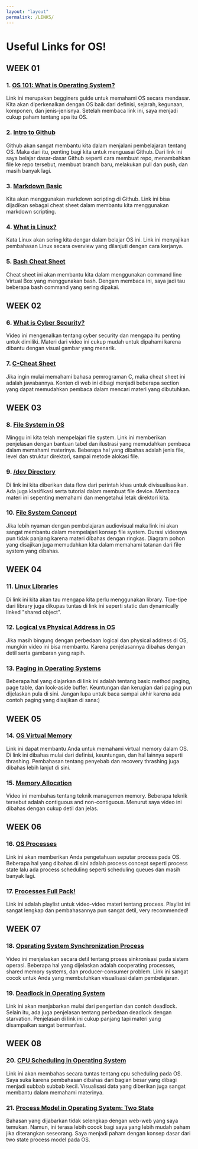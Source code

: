 ```yaml
---
layout: "layout"
permalink: /LINKS/
---
```


# Useful Links for OS!
## WEEK 01<br>
### 1. [OS 101: What is Operating System?](https://www.mygreatlearning.com/blog/what-is-operating-system/)<br>
Link ini merupakan begginers guide untuk memahami OS secara mendasar. Kita akan diperkenalkan dengan OS baik dari definisi, sejarah, kegunaan, komponen, dan jenis-jenisnya. Setelah membaca link ini, saya menjadi cukup paham tentang apa itu OS.
### 2. [Intro to Github](https://product.hubspot.com/blog/git-and-github-tutorial-for-beginners)<br>
Github akan sangat membantu kita dalam menjalani pembelajaran tentang OS. Maka dari itu, penting bagi kita untuk menguasai Github. Dari link ini saya belajar dasar-dasar Github seperti cara membuat repo, menambahkan file ke repo tersebut, membuat branch baru, melakukan pull dan push, dan masih banyak lagi.
### 3. [Markdown Basic](https://www.markdownguide.org/basic-syntax/)<br>
Kita akan menggunakan markdown scripting di Github. Link ini bisa dijadikan sebagai cheat sheet dalam membantu kita menggunakan markdown scripting.
### 4. [What is Linux?](https://www.redhat.com/en/topics/linux/what-is-linux)<br>
Kata Linux akan sering kita dengar dalam belajar OS ini. Link ini menyajikan pembahasan Linux secara overview yang dilanjuti dengan cara kerjanya.
### 5. [Bash Cheat Sheet](https://www.educative.io/blog/bash-shell-command-cheat-sheet)<br>
Cheat sheet ini akan membantu kita dalam menggunakan command line Virtual Box yang menggunakan bash. Dengam membaca ini, saya jadi tau beberapa bash command yang sering dipakai.
## WEEK 02<br>
### 6. [What is Cyber Security?](https://www.youtube.com/watch?v=ooJSgsB5fIE)<br>
Video ini mengenalkan tentang cyber security dan mengapa itu penting untuk dimiliki. Materi dari video ini cukup mudah untuk dipahami karena dibantu dengan visual gambar yang menarik.
### 7. [C-Cheat Sheet](https://developerinsider.co/c-programming-language-cheat-sheet/)<br>
Jika ingin mulai memahami bahasa pemrograman C, maka cheat sheet ini adalah jawabannya. Konten di web ini dibagi menjadi beberapa section yang dapat memudahkan pembaca dalam mencari materi yang dibutuhkan.
## WEEK 03<br>
### 8. [File System in OS](https://www.geeksforgeeks.org/file-systems-in-operating-system/)<br>
Minggu ini kita telah mempelajari file system. Link ini memberikan penjelasan dengan bantuan tabel dan ilustrasi yang memudahkan pembaca dalam memahami materinya. Beberapa hal yang dibahas adalah jenis file, level dan struktur direktori, sampai metode alokasi file.
### 9. [/dev Directory](http://www.linux-databook.info/?page_id=5108)<br>
Di link ini kita diberikan data flow dari perintah khas untuk divisualisasikan. Ada juga klasifikasi serta tutorial dalam membuat file device. Membaca materi ini sepenting memahami dan mengetahui letak direktori kita.
### 10. [File System Concept](https://youtu.be/mzUyMy7Ihk0)<br>
Jika lebih nyaman dengan pembelajaran audiovisual maka link ini akan sangat membantu dalam mempelajari konsep file system. Durasi videonya pun tidak panjang karena materi dibahas dengan ringkas. Diagram pohon yang disajikan juga memudahkan kita dalam memahami tatanan dari file system yang dibahas.
## WEEK 04<br>
### 11. [Linux Libraries](http://www.yolinux.com/TUTORIALS/LibraryArchives-StaticAndDynamic.html)<br>
Di link ini kita akan tau mengapa kita perlu menggunakan library. Tipe-tipe dari library juga dikupas tuntas di link ini seperti static dan dynamically linked "shared object". 
### 12. [Logical vs Physical Address in OS](https://www.youtube.com/watch?v=8FSZfCbM_hA)<br>
Jika masih bingung dengan perbedaan logical dan physical address di OS, mungkin video ini bisa membantu. Karena penjelasannya dibahas dengan detil serta gambaran yang rapih.
### 13. [Paging in Operating Systems](https://www.studytonight.com/operating-system/paging-in-operating-systems)<br>
Beberapa hal yang diajarkan di link ini adalah tentang basic method paging, page table, dan look-aside buffer. Keuntungan dan kerugian dari paging pun dijelaskan pula di sini. Jangan lupa untuk baca sampai akhir karena ada contoh paging yang disajikan di sana:)
## WEEK 05<br>
### 14. [OS Virtual Memory](https://www.geeksforgeeks.org/virtual-memory-in-operating-system/)<br>
Link ini dapat membantu Anda untuk memahami virtual memory dalam OS. Di link ini dibahas mulai dari definisi, keuntungan, dan hal lainnya seperti thrashing. Pembahasan tentang penyebab dan recovery thrashing juga dibahas lebih lanjut di sini.
### 15. [Memory Allocation](https://www.youtube.com/watch?v=FrTttJLN7Kw)<br>
Video ini membahas tentang teknik managemen memory. Beberapa teknik tersebut adalah contiguous and non-contiguous. Menurut saya video ini dibahas dengan cukup detil dan jelas.
## WEEK 06<br>
### 16. [OS Processes](https://www.cs.uic.edu/~jbell/CourseNotes/OperatingSystems/3_Processes.html)<br>
Link ini akan memberikan Anda pengetahuan seputar process pada OS. Beberapa hal yang dibahas di sini adalah process concept seperti process state lalu ada process scheduling seperti scheduling queues dan masih banyak lagi.
### 17. [Processes Full Pack!](https://www.youtube.com/playlist?list=PLBlnK6fEyqRgKl0MbI6kbI5ffNt7BF8Fn)<br>
Link ini adalah playlist untuk video-video materi tentang process. Playlist ini sangat lengkap dan pembahasannya pun sangat detil, very recommended!
## WEEK 07<br>
### 18. [Operating System Synchronization Process](https://www.youtube.com/watch?v=ph2awKa8r5Y)<br>
Video ini menjelaskan secara detil tentang proses sinkronisasi pada sistem operasi. Beberapa hal yang dijelaskan adalah cooperating processes, shared memory systems, dan producer-consumer problem. Link ini sangat cocok untuk Anda yang membutuhkan visualisasi dalam pembelajaran.
### 19. [Deadlock in Operating System](https://www.guru99.com/deadlock-in-operating-system.html)<br>
Link ini akan menjabarkan mulai dari pengertian dan contoh deadlock. Selain itu, ada juga penjelasan tentang perbedaan deadlock dengan starvation. Penjelasan di link ini cukup panjang tapi materi yang disampaikan sangat bermanfaat.
## WEEK 08<br>
### 20. [CPU Scheduling in Operating System](https://www2.cs.uic.edu/~jbell/CourseNotes/OperatingSystems/6_CPU_Scheduling.html)<br>
Link ini akan membahas secara tuntas tentang cpu scheduling pada OS. Saya suka karena pembahasan dibahas dari bagian besar yang dibagi menjadi subbab subbab kecil. Visualisasi data yang diberikan juga sangat membantu dalam memahami materinya.
### 21. [Process Model in Operating System: Two State](https://www.youtube.com/watch?v=6BzAVDG7GM4)<br>
Bahasan yang dijabarkan tidak selengkap dengan web-web yang saya temukan. Namun, ini terasa lebih cocok bagi saya yang lebih mudah paham jika diterangkan seseorang. Saya menjadi paham dengan konsep dasar dari two state process model pada OS.
